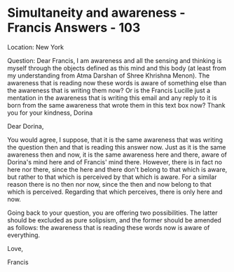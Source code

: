 # Simultaneity and awareness - Francis Answers - 103

Location: New York

Question: Dear Francis, I am awareness and all the sensing and thinking is myself through the objects defined as this mind and this body (at least from my understanding from Atma Darshan of Shree Khrishna Menon). The awareness that is reading now these words is aware of something else than the awareness that is writing them now? Or is the Francis Lucille just a mentation in the awareness that is writing this email and any reply to it is born from the same awareness that wrote them in this text box now? Thank you for your kindness, Dorina

Dear Dorina,

You would agree, I suppose, that it is the same awareness that was writing the question then and that is reading this answer now. Just as it is the same awareness then and now, it is the same awareness here and there, aware of Dorina's mind here and of Francis' mind there. However, there is in fact no here nor there, since the here and there don't belong to that which is aware, but rather to that which is perceived by that which is aware. For a similar reason there is no then nor now, since the then and now belong to that which is perceived. Regarding that which perceives, there is only here and now.

Going back to your question, you are offering two possibilities. The latter should be excluded as pure solipsism, and the former should be amended as follows: the awareness that is reading these words now is aware of everything.

Love,

Francis

